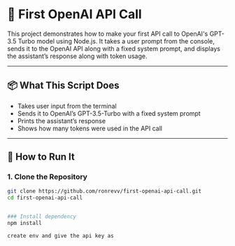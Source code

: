 # 🤖 First OpenAI API Call

This project demonstrates how to make your first API call to OpenAI's GPT-3.5 Turbo model using Node.js. It takes a user prompt from the console, sends it to the OpenAI API along with a fixed system prompt, and displays the assistant’s response along with token usage.

---

## 📦 What This Script Does

- Takes user input from the terminal
- Sends it to OpenAI’s GPT-3.5-Turbo with a fixed system prompt
- Prints the assistant’s response
- Shows how many tokens were used in the API call

---

## 🚀 How to Run It

### 1. Clone the Repository

```bash
git clone https://github.com/ronrevv/first-openai-api-call.git
cd first-openai-api-call


### Install dependency
npm install

create env and give the api key as
